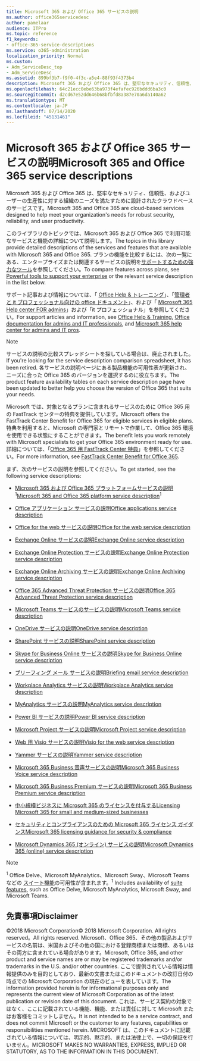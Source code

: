 ```yaml
---
title: Microsoft 365 および Office 365 サービスの説明
ms.author: office365servicedesc
author: pamelaar
audience: ITPro
ms.topic: reference
f1_keywords:
- office-365-service-descriptions
ms.service: o365-administration
localization_priority: Normal
ms.custom:
- Adm_ServiceDesc_top
- Adm_ServiceDesc
ms.assetid: 899bf3b7-f9f0-4f3c-a5e4-88f93f4373b4
description: Microsoft 365 および Office 365 は、堅牢なセキュリティ、信頼性、およびユーザーの生産性に対する組織のニーズを満たすために設計されたクラウドベースのサービスです。
ms.openlocfilehash: 64c21ecc0ebe63ba973f4efafec926bddd6ba3c0
ms.sourcegitcommit: d2cd67e52dd646b68bfbfd8a387e70a6da140a62
ms.translationtype: MT
ms.contentlocale: ja-JP
ms.lasthandoff: 07/14/2020
ms.locfileid: "45131461"
---
```

# <a name="microsoft-365-and-office-365-service-descriptions"></a><span data-ttu-id="ebb56-103">Microsoft 365 および Office 365 サービスの説明</span><span class="sxs-lookup"><span data-stu-id="ebb56-103">Microsoft 365 and Office 365 service descriptions</span></span> 

<span data-ttu-id="ebb56-104">Microsoft 365 および Office 365 は、堅牢なセキュリティ、信頼性、およびユーザーの生産性に対する組織のニーズを満たすために設計されたクラウドベースのサービスです。</span><span class="sxs-lookup"><span data-stu-id="ebb56-104">Microsoft 365 and Office 365 are cloud-based services designed to help meet your organization's needs for robust security, reliability, and user productivity.</span></span> 
  
<span data-ttu-id="ebb56-105">このライブラリのトピックでは、Microsoft 365 および Office 365 で利用可能なサービスと機能の詳細について説明します。</span><span class="sxs-lookup"><span data-stu-id="ebb56-105">The topics in this library provide detailed descriptions of the services and features that are available with Microsoft 365 and Office 365.</span></span> <span data-ttu-id="ebb56-106">プランの機能を比較するには、次の一覧にある、エンタープライズまたは関連するサービスの説明を[サポートするための強力なツール](https://go.microsoft.com/fwlink/?LinkID=799177&amp;clcid=0x409)を参照してください。</span><span class="sxs-lookup"><span data-stu-id="ebb56-106">To compare features across plans, see [Powerful tools to support your enterprise](https://go.microsoft.com/fwlink/?LinkID=799177&amp;clcid=0x409) or the relevant service description in the list below.</span></span> 
  
<span data-ttu-id="ebb56-107">サポート記事および情報については、「 [Office Help & トレーニング](https://support.office.com/)」、「[管理者と it プロフェッショナル向けの office ドキュメント](https://docs.microsoft.com/office/)」、および「 [Microsoft 365 Help center FOR admins](https://docs.microsoft.com/microsoft-365/?view=o365-worldwide)」および「it プロフェッショナル」を参照してください。</span><span class="sxs-lookup"><span data-stu-id="ebb56-107">For support articles and information, see [Office Help & Training](https://support.office.com/), [Office documentation for admins and IT professionals](https://docs.microsoft.com/office/), and [Microsoft 365 help center for admins and IT pros](https://docs.microsoft.com/microsoft-365/?view=o365-worldwide).</span></span>
  
> [!NOTE]
> <span data-ttu-id="ebb56-108">サービスの説明の比較スプレッドシートを探している場合は、廃止されました。</span><span class="sxs-lookup"><span data-stu-id="ebb56-108">If you're looking for the service description comparison spreadsheet, it has been retired.</span></span> <span data-ttu-id="ebb56-109">各サービスの説明ページにある製品機能の可用性表が更新され、ニーズに合った Office 365 のバージョンを選択するのに役立ちます。</span><span class="sxs-lookup"><span data-stu-id="ebb56-109">The product feature availability tables on each service description page have been updated to better help you choose the version of Office 365 that suits your needs.</span></span> 
  
<span data-ttu-id="ebb56-110">Microsoft では、対象となるプランに含まれるサービスのために Office 365 用の FastTrack センターの特典を提供しています。</span><span class="sxs-lookup"><span data-stu-id="ebb56-110">Microsoft offers the FastTrack Center Benefit for Office 365 for eligible services in eligible plans.</span></span> <span data-ttu-id="ebb56-111">特典を利用すると、Microsoft の専門家とリモートで作業して、Office 365 環境を使用できる状態にすることができます。</span><span class="sxs-lookup"><span data-stu-id="ebb56-111">The benefit lets you work remotely with Microsoft specialists to get your Office 365 environment ready for use.</span></span> <span data-ttu-id="ebb56-112">詳細については、「[Office 365 用 FastTrack Center 特典](https://docs.microsoft.com/fasttrack/O365-fasttrack-benefit-for-office-365)」を参照してください。</span><span class="sxs-lookup"><span data-stu-id="ebb56-112">For more information, see [FastTrack Center Benefit for Office 365](https://docs.microsoft.com/fasttrack/O365-fasttrack-benefit-for-office-365).</span></span>
  
<span data-ttu-id="ebb56-113">まず、次のサービスの説明を参照してください。</span><span class="sxs-lookup"><span data-stu-id="ebb56-113">To get started, see the following service descriptions:</span></span>
  
- <span data-ttu-id="ebb56-114">[Microsoft 365 および Office 365 プラットフォームサービスの説明](office-365-platform-service-description/office-365-platform-service-description.md)<sup>1</sup></span><span class="sxs-lookup"><span data-stu-id="ebb56-114">[Microsoft 365 and Office 365 platform service description](office-365-platform-service-description/office-365-platform-service-description.md)<sup>1</sup></span></span>

- [<span data-ttu-id="ebb56-115">Office アプリケーション サービスの説明</span><span class="sxs-lookup"><span data-stu-id="ebb56-115">Office applications service description</span></span>](office-applications-service-description/office-applications-service-description.md)

- [<span data-ttu-id="ebb56-116">Office for the web サービスの説明</span><span class="sxs-lookup"><span data-stu-id="ebb56-116">Office for the web service description</span></span>](office-online-service-description/office-online-service-description.md)

- [<span data-ttu-id="ebb56-117">Exchange Online サービスの説明</span><span class="sxs-lookup"><span data-stu-id="ebb56-117">Exchange Online service description</span></span>](exchange-online-service-description/exchange-online-service-description.md)

- [<span data-ttu-id="ebb56-118">Exchange Online Protection サービスの説明</span><span class="sxs-lookup"><span data-stu-id="ebb56-118">Exchange Online Protection service description</span></span>](exchange-online-protection-service-description/exchange-online-protection-service-description.md)

- [<span data-ttu-id="ebb56-119">Exchange Online Archiving サービスの説明</span><span class="sxs-lookup"><span data-stu-id="ebb56-119">Exchange Online Archiving service description</span></span>](exchange-online-archiving-service-description/exchange-online-archiving-service-description.md)

- [<span data-ttu-id="ebb56-120">Office 365 Advanced Threat Protection サービスの説明</span><span class="sxs-lookup"><span data-stu-id="ebb56-120">Office 365 Advanced Threat Protection service description</span></span>](office-365-advanced-threat-protection-service-description.md)

- [<span data-ttu-id="ebb56-121">Microsoft Teams サービスのサービスの説明</span><span class="sxs-lookup"><span data-stu-id="ebb56-121">Microsoft Teams service description</span></span>](teams-service-description.md)

- [<span data-ttu-id="ebb56-122">OneDrive サービスの説明</span><span class="sxs-lookup"><span data-stu-id="ebb56-122">OneDrive service description</span></span>](onedrive-for-business-service-description.md)

- [<span data-ttu-id="ebb56-123">SharePoint サービスの説明</span><span class="sxs-lookup"><span data-stu-id="ebb56-123">SharePoint service description</span></span>](sharepoint-online-service-description/sharepoint-online-service-description.md)

- [<span data-ttu-id="ebb56-124">Skype for Business Online サービスの説明</span><span class="sxs-lookup"><span data-stu-id="ebb56-124">Skype for Business Online service description</span></span>](skype-for-business-online-service-description/skype-for-business-online-service-description.md)

- [<span data-ttu-id="ebb56-125">ブリーフィング メール サービスの説明</span><span class="sxs-lookup"><span data-stu-id="ebb56-125">Briefing email service description</span></span>](briefing-service-description.md)

- [<span data-ttu-id="ebb56-126">Workplace Analytics サービスの説明</span><span class="sxs-lookup"><span data-stu-id="ebb56-126">Workplace Analytics service description</span></span>](workplace-analytics-service-description.md)

- [<span data-ttu-id="ebb56-127">MyAnalytics サービスの説明</span><span class="sxs-lookup"><span data-stu-id="ebb56-127">MyAnalytics service description</span></span>](mya-service-description.md)

- [<span data-ttu-id="ebb56-128">Power BI サービスの説明</span><span class="sxs-lookup"><span data-stu-id="ebb56-128">Power BI service description</span></span>](power-bi-service-description.md)

- [<span data-ttu-id="ebb56-129">Microsoft Project サービスの説明</span><span class="sxs-lookup"><span data-stu-id="ebb56-129">Microsoft Project service description</span></span>](project-online-service-description/project-online-service-description.md)

- [<span data-ttu-id="ebb56-130">Web 用 Visio サービスの説明</span><span class="sxs-lookup"><span data-stu-id="ebb56-130">Visio for the web service description</span></span>](visio-online-service-description/visio-online-service-description.md)

- [<span data-ttu-id="ebb56-131">Yammer サービスの説明</span><span class="sxs-lookup"><span data-stu-id="ebb56-131">Yammer service description</span></span>](yammer-service-description/yammer-service-description.md)

- [<span data-ttu-id="ebb56-132">Microsoft 365 Business 音声サービスの説明</span><span class="sxs-lookup"><span data-stu-id="ebb56-132">Microsoft 365 Business Voice service description</span></span>](microsoft-365-business-voice-service-description.md)

- [<span data-ttu-id="ebb56-133">Microsoft 365 Business Premium サービスの説明</span><span class="sxs-lookup"><span data-stu-id="ebb56-133">Microsoft 365 Business Premium service description</span></span>](microsoft-365-service-descriptions/microsoft-365-business-service-description.md)

- [<span data-ttu-id="ebb56-134">中小規模ビジネスに Microsoft 365 のライセンスを付与する</span><span class="sxs-lookup"><span data-stu-id="ebb56-134">Licensing Microsoft 365 for small and medium-sized businesses</span></span>](microsoft-365-service-descriptions/licensing-microsoft-365-in-smb.md)

- [<span data-ttu-id="ebb56-135">セキュリティとコンプライアンスのための Microsoft 365 ライセンス ガイダンス</span><span class="sxs-lookup"><span data-stu-id="ebb56-135">Microsoft 365 licensing guidance for security & compliance</span></span>](microsoft-365-service-descriptions/microsoft-365-tenantlevel-services-licensing-guidance/microsoft-365-security-compliance-licensing-guidance.md)

- [<span data-ttu-id="ebb56-136">Microsoft Dynamics 365 (オンライン) サービスの説明</span><span class="sxs-lookup"><span data-stu-id="ebb56-136">Microsoft Dynamics 365 (online) service description</span></span>](microsoft-dynamics-365-online-service-description.md)

> [!NOTE]
> <span data-ttu-id="ebb56-137"><sup>1</sup> Office Delve、Microsoft MyAnalytics、Microsoft Sway、Microsoft Teams などの [スイート機能](https://docs.microsoft.com/office365/servicedescriptions/office-365-platform-service-description/office-365-suite-features)の可用性が含まれます。</span><span class="sxs-lookup"><span data-stu-id="ebb56-137"><sup>1</sup> Includes availability of [suite features](https://docs.microsoft.com/office365/servicedescriptions/office-365-platform-service-description/office-365-suite-features), such as Office Delve, Microsoft MyAnalytics, Microsoft Sway, and Microsoft Teams.</span></span>
  
## <a name="disclaimer"></a><span data-ttu-id="ebb56-138">免責事項</span><span class="sxs-lookup"><span data-stu-id="ebb56-138">Disclaimer</span></span>

<span data-ttu-id="ebb56-139">&copy;2018 Microsoft Corporation</span><span class="sxs-lookup"><span data-stu-id="ebb56-139">&copy; 2018 Microsoft Corporation.</span></span> <span data-ttu-id="ebb56-140">All rights reserved。</span><span class="sxs-lookup"><span data-stu-id="ebb56-140">All rights reserved.</span></span> <span data-ttu-id="ebb56-141">Microsoft、Office 365、その他の製品およびサービスの名前は、米国およびその他の国における登録商標または商標、あるいはその両方に含まれている場合があります。</span><span class="sxs-lookup"><span data-stu-id="ebb56-141">Microsoft, Office 365, and other product and service names are or may be registered trademarks and/or trademarks in the U.S. and/or other countries.</span></span> <span data-ttu-id="ebb56-142">ここで提供されている情報は情報提供のみを目的としており、最新の文書またはこのドキュメントの改訂日付の時点での Microsoft Corporation の現在のビューを表しています。</span><span class="sxs-lookup"><span data-stu-id="ebb56-142">The information provided herein is for informational purposes only and represents the current view of Microsoft Corporation as of the latest publication or revision date of this document.</span></span> <span data-ttu-id="ebb56-143">これは、サービス契約の対象ではなく、ここに記載されている機能、機能、または責任に対して Microsoft またはお客様をコミットしません。</span><span class="sxs-lookup"><span data-stu-id="ebb56-143">It is not intended to be a service contract, and does not commit Microsoft or the customer to any features, capabilities or responsibilities mentioned herein.</span></span> <span data-ttu-id="ebb56-144">MICROSOFT は、このドキュメントに記載されている情報については、明示的、黙示的、または法律上で、一切の保証を行いません。</span><span class="sxs-lookup"><span data-stu-id="ebb56-144">MICROSOFT MAKES NO WARRANTIES, EXPRESS, IMPLIED OR STATUTORY, AS TO THE INFORMATION IN THIS DOCUMENT.</span></span>
 